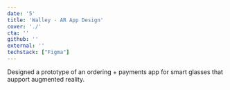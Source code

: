 ```yaml
---
date: '5'
title: 'Walley - AR App Design'
cover: './'
cta: ''
github: ''
external: ''
techstack: ["Figma"]
---
```

Designed a prototype of an ordering + payments app for smart glasses that aupport augmented reality. 
